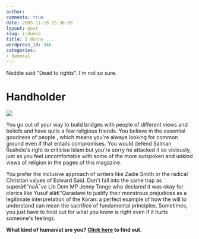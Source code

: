 ```yaml
---
author:
comments: true
date: 2005-11-18 15:36:03
layout: post
slug: i-dunno
title: I dunno ...
wordpress_id: 346
categories:
- General
---
```


Neddie said "Dead to rights". I'm not so sure.

# Handholder

  
[![](http://www.newhumanist.org.uk/images/0409/handholding.jpg)](http://www.newhumanist.org.uk/volume119issue5_more.php?id=969_0_32_0_c)  
  
You go out of your way to build bridges with people of different views and beliefs and have quite a few religious friends. You believe in the essential goodness of people , which means you're always looking for common ground even if that entails compromises. You would defend Salman Rushdie's right to criticise Islam but you're sorry he attacked it so viciously, just as you feel uncomfortable with some of the more outspoken and unkind views of religion in the pages of this magazine.  
  

You prefer the inclusive approach of writers like Zadie Smith or the radical Christian values of Edward Said. Don't fall into the same trap as superâ€“naÃ¯ve Lib Dem MP Jenny Tonge who declared it was okay for clerics like Yusuf alâ€“Qaradawi to justify their monstrous prejudices as a legitimate interpretation of the Koran: a perfect example of how the will to understand can mean the sacrifice of fundamental principles. Sometimes, you just have to hold out for what you know is right even if it hurts someone's feelings.

**What kind of humanist are you? [Click here](http://www.newhumanist.org.uk/volume119issue5_more.php?id=969_0_32_0_c) to find out.**
